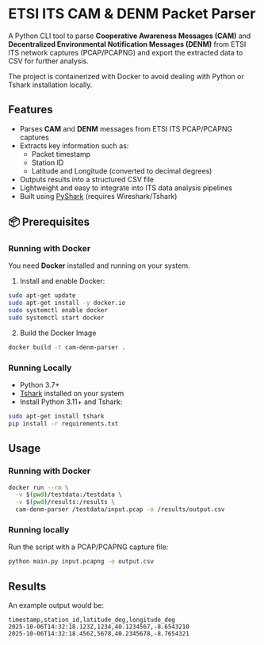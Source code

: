 # ETSI ITS CAM & DENM Packet Parser

A Python CLI tool to parse **Cooperative Awareness Messages (CAM)** and **Decentralized Environmental Notification Messages (DENM)** from ETSI ITS network captures (PCAP/PCAPNG) and export the extracted data to CSV for further analysis.

The project is containerized with Docker to avoid dealing with Python or Tshark installation locally.

## Features
- Parses **CAM** and **DENM** messages from ETSI ITS PCAP/PCAPNG captures
- Extracts key information such as:
  - Packet timestamp
  - Station ID
  - Latitude and Longitude (converted to decimal degrees)
- Outputs results into a structured CSV file
- Lightweight and easy to integrate into ITS data analysis pipelines
- Built using [PyShark](https://github.com/KimiNewt/pyshark) (requires Wireshark/Tshark)

## 📦 Prerequisites
### Running with Docker
You need **Docker** installed and running on your system.
1. Install and enable Docker:
```bash
sudo apt-get update
sudo apt-get install -y docker.io
sudo systemctl enable docker
sudo systemctl start docker
```

2. Build the Docker Image
```bash
docker build -t cam-denm-parser .
```

### Running Locally
- Python 3.7+
- [Tshark](https://www.wireshark.org/docs/man-pages/tshark.html) installed on your system
- Install Python 3.11+ and Tshark:
```bash
sudo apt-get install tshark
pip install -r requirements.txt
```

## Usage
### Running with Docker
```bash
docker run --rm \
  -v $(pwd)/testdata:/testdata \
  -v $(pwd)/results:/results \
  cam-denm-parser /testdata/input.pcap -o /results/output.csv
```

### Running locally
Run the script with a PCAP/PCAPNG capture file:
```bash
python main.py input.pcapng -o output.csv
```

## Results
An example output would be:
```csv
timestamp,station_id,latitude_deg,longitude_deg
2025-10-06T14:32:18.123Z,1234,40.1234567,-8.6543210
2025-10-06T14:32:18.456Z,5678,40.2345678,-8.7654321
```

